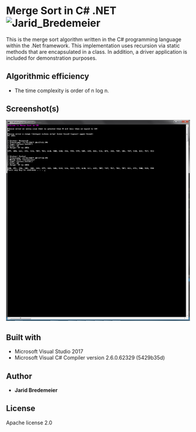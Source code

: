 # Merge Sort in C# .NET ![Jarid_Bredemeier](https://img.shields.io/badge/build-passing-green.svg?style=flat-plastic)
This is the merge sort algorithm written in the C# programming language within the .Net framework. This implementation uses recursion via static methods that are encapsulated in a class. In addition, a driver application is included for demonstration purposes.

## Algorithmic efficiency
* The time complexity is order of n log n.

## Screenshot(s)
<img src="screenshots/example_01.jpg">

## Built with
* Microsoft Visual Studio 2017
* Microsoft Visual C# Compiler version 2.6.0.62329 (5429b35d)

## Author
* **Jarid Bredemeier**

## License
Apache license 2.0